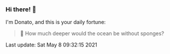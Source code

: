 ### Hi there! 👋 

I'm Donato, and this is your daily fortune:

> 🥠 How much deeper would the ocean be without sponges?

Last update: Sat May  8 09:32:15 2021